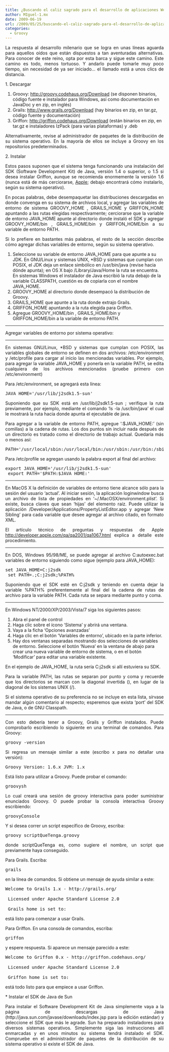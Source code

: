 ```yaml
---
title: ¿Buscando el caliz sagrado para el desarrollo de aplicaciones Web?
author: MIguel-1.mx
date: 2009-06-19
url: /2009/05/25/buscando-el-caliz-sagrado-para-el-desarrollo-de-aplicaciones-web/
categories:
  - Groovy
---
```

<p align="justify">
  La respuesta al desarrollo milenario que se logra en unas líneas aguarda para aquellos oídos que están dispuestos a tan aventuradas alternativas. Para conocer de este reino, opta por esta barca y sigue este camino. Este camino es todo, menos tortuoso. Y andarlo puede tomarle muy poco tiempo, sin necesidad de ya ser iniciado&#8230; el llamado está a unos clics de distancia.
</p>

<p align="justify">
  1. Descargar
</p>

  1. Groovy: <http://groovy.codehaus.org/Download> (se disponen binarios, código fuente e instalador para Windows, así como documentación en JavaDoc y en zip, en inglés)
  2. Grails: <http://www.grails.org/Download> (hay binarios en zip, en tar.gz, código fuente y documentación)
  3. Griffon: <http://griffon.codehaus.org/Download> (están binarios en zip, en tar.gz e instaladores IzPack (para varias plataformas) y .deb

<p align="justify">
  Alternativamente, revise al administrador de paquetes de la distribución de su sistema operativo. En la mayoría de ellos se incluye a Groovy en los repositorios predeterminados.
</p>

<p align="justify">
  2. Instalar
</p>

<p align="justify">
  Estos pasos suponen que el sistema tenga funcionando una instalación del SDK (Software Development Kit) de Java, versión 1.4 o superior, o 1.5 si desea instalar Griffon, aunque se recomienda enormemente la versión 1.6 (nunca está de más cerciorarse, <a href="http://blog.cr0.org/2009/05/write-once-own-everyone.html">Apple</a>; debajo encontrará cómo instalarlo, según su sistema operativo).
</p>

<p align="justify">
  En pocas palabras, debe desempaquetar las distribuciones descargadas en donde convenga en su sistema de archivos local, y agregar las variables de entorno de sistema GROOVY_HOME , GRAILS_HOME y GRIFFON_HOME apuntando a las rutas elegidas respectivamente; cerciorarse que la variable de entorno JAVA_HOME apunte al directorio donde instaló el SDK y agregar GROOVY_HOME/bin , GRAILS_HOME/bin y GRIFFON_HOME/bin a su variable de entorno PATH.
</p>

<p align="justify">
  Si lo prefiere en bastantes más palabras, el resto de la sección describe cómo agregar dichas variables de entorno, según su sistema operativo.
</p>

  1. Seleccione su variable de entorno JAVA\_HOME para que apunte a su JDK. En GNU/Linux y sistemas UNIX, *BSD y sistemas que cumplan con POSIX, el JDK deja un enlace simbólico en /usr/bin/java (revise hacia dónde apunta); en OS X bajo /Library/Java/Home la ruta se encuentra. En sistemas Windows el instalador de Java escribió la ruta debajo de la variable CLASSPATH, cuestión es de copiarla con el nombre JAVA\_HOME.
  2. GROOVY_HOME al directorio donde desempacó la distribución de Groovy.
  3. GRAILS_HOME que apunte a la ruta donde extrajo Grails.
  4. GRIFFON_HOME apuntando a la ruta elegida para Griffon.
  5. Agregue GROOVY\_HOME/bin , GRAILS\_HOME/bin y GRIFFON_HOME/bin a la variable de entorno PATH.

* * *

<p align="justify">
  Agregar variables de entorno por sistema operativo:
</p>

* * *

<p align="justify">
  En sistemas GNU/Linux, *BSD y sistemas que cumplan con POSIX, las variables globales de entorno se definen en dos archivos: /etc/environment y /etc/profile para cargar al inicio las mencionadas variables. Por ejemplo, para agregar la variable JAVA_HOME y ponerla en la variable PATH, se edita cualquiera de los archivos mencionados (pruebe primero con /etc/environment)
</p>

<p align="justify">
  Para /etc/environment, se agregará esta línea:
</p>

<pre class="brush:text">JAVA_HOME='/usr/lib/j2sdk1.5-sun'</pre>

<p align="justify">
  Suponiendo que su SDK está en /usr/lib/j2sdk1.5-sun ; verifique la ruta previamente, por ejemplo, mediante el comando &#8216;ls -la /usr/bin/java&#8217; el cual le mostrará la ruta hacia donde apunta el ejecutable de java.
</p>

<p align="justify">
  Para agregar a la variable de entorno PATH, agregue &#8216;:$JAVA_HOME:&#8217; (sin comillas) a la cadena de rutas. Los dos puntos sin incluir nada después de un directorio es tratado como el directorio de trabajo actual. Quedaría más o menos así:
</p>

<pre class="brush:text">PATH='/usr/local/sbin:/usr/local/bin:/usr/sbin:/usr/bin:/sbin:/bin:/usr/bin/X11:/usr/games:$JAVA_HOME:'</pre>

<p align="justify">
  Para /etc/profile se agregan usando la palabra export al final del archivo:
</p>

<pre class="brush:text">export JAVA_HOME='/usr/lib/j2sdk1.5-sun'
 export PATH='$PATH:$JAVA_HOME:'</pre>

* * *

<p align="justify">
  En MacOS X la definición de variables de entorno tiene alcance sólo para la sesión del usuario &#8216;actual&#8217;. Al iniciar sesión, la aplicación loginwindow busca un archivo de lista de propiedades en &#8216;~/.MacOSX/environment.plist&#8217;. Si existe, busca claves que sean &#8216;hijas&#8217; del elemento raíz. Puede utilizar la aplicación /Developer/Applications/PropertyListEditor.app y agregar &#8216;New Sibling&#8217; para cada variable que desee agregar al archivo citado, en formato XML.
</p>

<p align="justify">
  El artículo técnico de preguntas y respuestas de Apple <a href="http://developer.apple.com/qa/qa2001/qa1067.html">http://developer.apple.com/qa/qa2001/qa1067.html</a> explica a detalle este procedimiento.
</p>

* * *

<p align="justify">
  En DOS, Windows 95/98/ME, se puede agregar al archivo C:autoexec.bat variables de entorno siguiendo como sigue (ejemplo para JAVA_HOME):
</p>

<pre class="brush:text">set JAVA_HOME=C:j2sdk
 set PATH=.;C:j2sdk;%PATH%</pre>

<p align="justify">
  Suponiendo que el SDK esté en C:j2sdk y teniendo en cuenta dejar la variable %PATH% preferentemente al final del la cadena de rutas de archivo para la variable PATH. Cada ruta se separa mediante punto y coma.
</p>

* * *

<p align="justify">
  En Windows NT/2000/XP/2003/Vista/7 siga los siguientes pasos:
</p>

  1. Abra el panel de control
  2. Haga clic sobre el ícono &#8216;Sistema&#8217; y abrirá una ventana.
  3. Vaya a la ficha &#8216;Opciones avanzadas&#8217;
  4. Haga clic en el botón &#8216;Variables de entorno&#8217;, ubicado en la parte inferior.
  5. Hay dos ventanas separadas mostrando dos selecciones de variables de entorno. Seleccione el botón &#8216;Nueva&#8217; en la ventana de abajo para crear una nueva variable de entorno de sistema, o en el botón &#8216;Modificar&#8217; para editar una variable existente.

<p align="justify">
  En el ejemplo de JAVA_HOME, la ruta sería C:j2sdk si allí estuviera su SDK.
</p>

<p align="justify">
  Para la variable PATH, las rutas se separan por punto y coma y recuerde que los directorios se marcan con la diagonal invertida (), en lugar de la diagonal de los sistemas UNIX (/).
</p>

<p align="justify">
  Si el sistema operativo de su preferencia no se incluye en esta lista, sírvase mandar algún comentario al respecto; esperemos que exista &#8216;port&#8217; del SDK de Java, o de GNU Classpath.
</p>

* * *

<p align="justify">
  Con esto debería tener a Groovy, Grails y Griffon instalados. Puede comprobarlo escribiendo lo siguiente en una terminal de comandos. Para Groovy:
</p>

<pre class="brush:text">groovy -version</pre>

<p align="justify">
  Si regresa un mensaje similar a este (escribo x para no detallar una versión):
</p>

<pre class="brush:text">Groovy Version: 1.6.x JVM: 1.x</pre>

<p align="justify">
  Está listo para utilizar a Groovy. Puede probar el comando:
</p>

<pre class="brush:text">groovysh</pre>

<p align="justify">
  Lo cual creará una sesión de groovy interactiva para poder suministrar enunciados Groovy. O puede probar la consola interactiva Groovy escribiendo:
</p>

<pre class="brush:text">groovyConsole</pre>

<p align="justify">
  Y si desea correr un script específico de Groovy, escriba:
</p>

<pre class="brush:text">groovy scriptQueTenga.groovy</pre>

<p align="justify">
  donde scriptQueTenga es, como sugiere el nombre, un script que previamente haya conseguido.
</p>

<p align="justify">
  Para Grails. Escriba:
</p>

<pre class="brush:text">grails</pre>

<p align="justify">
  en la línea de comandos. Si obtiene un mensaje de ayuda similar a este:
</p>

<pre class="brush:text">Welcome to Grails 1.x - http://grails.org/

 Licensed under Apache Standard License 2.0

 Grails home is set to:</pre>

<p align="justify">
  está listo para comenzar a usar Grails.
</p>

<p align="justify">
  Para Griffon. En una consola de comandos, escriba:
</p>

<pre class="brush:text">griffon</pre>

<p align="justify">
  y espere respuesta. Si aparece un mensaje parecido a este:
</p>

<pre class="brush:text">Welcome to Griffon 0.x - http://griffon.codehaus.org/

 Licensed under Apache Standard License 2.0

 Griffon home is set to:</pre>

<p align="justify">
  está todo listo para que empiece a usar Griffon.
</p>

<p align="justify">
  * Instalar el SDK de Java de Sun
</p>

<p align="justify">
  Para instalar el Software Development Kit de Java simplemente vaya a la página de descargas de Java (http://java.sun.com/javase/downloads/index.jsp para la edición estándar) y seleccione el SDK que más le agrade. Sun ha preparado instaladores para diversos sistemas operativos. Simplemente siga las instrucciones allí enmarcadas y en unos minutos su sistema tendrá instalado el SDK. Compruebe en el administrador de paquetes de la distribución de su sistema operativo si existe el SDK de Java.
</p>